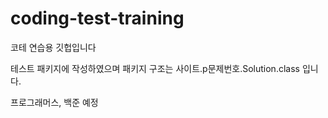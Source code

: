 # coding-test-training
코테 연습용 깃헙입니다



테스트 패키지에 작성하였으며 패키지 구조는 사이트.p문제번호.Solution.class 입니다.

프로그래머스, 백준 예정 
